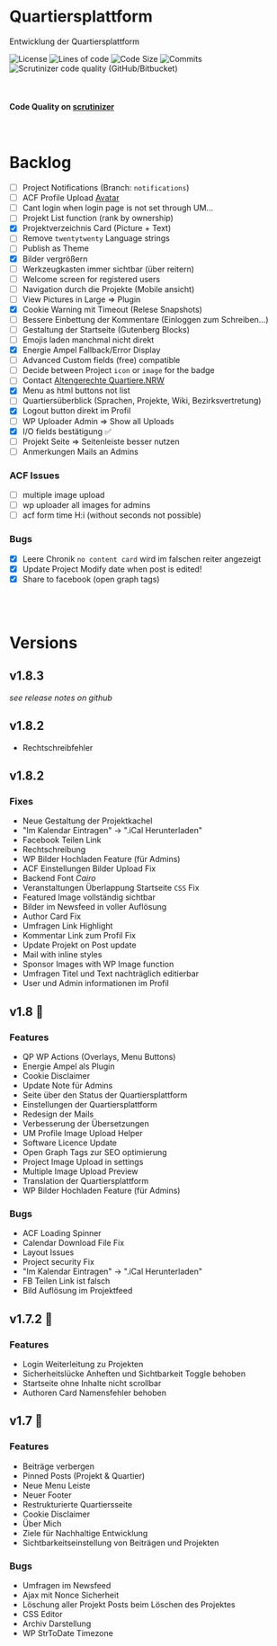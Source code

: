 # Quartiersplattform
Entwicklung der Quartiersplattform

<p>
  <img src="https://img.shields.io/github/license/studio-arrenberg/quartiersplattform?color=%23f7f7f7&style=flat-square" alt="License"/>
  <!-- <img src="https://img.shields.io/github/repo-size/studio-arrenberg/quartiersplattform?color=%23f7f7f7&style=flat-square" alt="Repo Size"/> -->
  <img src="https://img.shields.io/tokei/lines/github/studio-arrenberg/quartiersplattform?color=%23f7f7f7&style=flat-square" alt="Lines of code"/>
  <img src="https://img.shields.io/github/languages/code-size/studio-arrenberg/quartiersplattform?color=%23f7f7f7&style=flat-square" alt="Code Size"/>
  <img src="https://img.shields.io/github/commit-activity/m/studio-arrenberg/quartiersplattform?color=%23f7f7f7&style=flat-square" alt="Commits"/>
  <img alt="Scrutinizer code quality (GitHub/Bitbucket)" src="https://img.shields.io/scrutinizer/quality/g/studio-arrenberg/quartiersplattform/main?style=flat-square">
</p>
<br>

#### Code Quality on [scrutinizer](https://scrutinizer-ci.com/g/studio-arrenberg/quartiersplattform/?branch=main)
<br>

# Backlog
- [ ] Project Notifications (Branch: `notifications`)
- [ ] ACF Profile Upload [Avatar](https://thestizmedia.com/acf-pro-simple-local-avatars/)
- [ ] Cant login when login page is not set through UM...
- [ ] Projekt List function (rank by ownership)
- [x] Projektverzeichnis Card (Picture + Text)
- [ ] Remove `twentytwenty` Language strings
- [ ] Publish as Theme
- [x] Bilder vergrößern
- [ ] Werkzeugkasten immer sichtbar (über reitern)
- [ ] Welcome screen for registered users
- [ ] Navigation durch die Projekte (Mobile ansicht)
- [ ] View Pictures in Large => Plugin
- [x] Cookie Warning mit Timeout (Relese Snapshots)
- [ ] Bessere Einbettung der Kommentare (Einloggen zum Schreiben...)
- [ ] Gestaltung der Startseite (Gutenberg Blocks)
- [ ] Emojis laden manchmal nicht direkt
- [x] Energie Ampel Fallback/Error Display
- [ ] Advanced Custom fields (free) compatible
- [ ] Decide between Project `icon` or `image` for the badge
- [ ] Contact [Altengerechte Quartiere.NRW](https://www.aq-nrw.de/ueber-uns/landesbuero-altengerechte-quartierenrw/unsere-leistungen/?schluessel=praxis#praxis)
- [x] Menu as html buttons not list
- [ ] Quartiersüberblick (Sprachen, Projekte, Wiki, Bezirksvertretung)
- [x] Logout button direkt im Profil
- [ ] WP Uploader Admin => Show all Uploads
- [x] I/O fields bestätigung ✅
- [ ] Projekt Seite => Seitenleiste besser nutzen
- [ ] Anmerkungen Mails an Admins

### ACF Issues
- [ ] multiple image upload
- [ ] wp uploader all images for admins
- [ ] acf form time H:i (without seconds not possible)

### Bugs
- [x] Leere Chronik `no content card` wird im falschen reiter angezeigt
- [x] Update Project Modify date when post is edited!
- [x] Share to facebook (open graph tags)

<br><br>

# Versions

## v1.8.3
*see release notes on github*
## v1.8.2
- Rechtschreibfehler

## v1.8.2

### Fixes
- Neue Gestaltung der Projektkachel
- "Im Kalendar Eintragen" -> ".iCal Herunterladen"
- Facebook Teilen Link
- Rechtschreibung
- WP Bilder Hochladen Feature (für Admins)
- ACF Einstellungen Bilder Upload Fix
- Backend Font *Cairo*
- Veranstaltungen Überlappung Startseite `CSS` Fix
- Featured Image vollständig sichtbar
- Bilder im Newsfeed in voller Auflösung
- Author Card Fix
- Umfragen Link Highlight
- Kommentar Link zum Profil Fix
- Update Projekt on Post update
- Mail with inline styles
- Sponsor Images with WP Image function
- Umfragen Titel und Text nachträglich editierbar
- User und Admin informationen im Profil
## v1.8 💬
### Features
- QP WP Actions (Overlays, Menu Buttons)
- Energie Ampel als Plugin
- Cookie Disclaimer
- Update Note für Admins
- Seite über den Status der Quartiersplattform
- Einstellungen der Quartiersplattform
- Redesign der Mails
- Verbesserung der Übersetzungen
- UM Profile Image Upload Helper
- Software Licence Update
- Open Graph Tags zur SEO optimierung
- Project Image Upload in settings
- Multiple Image Upload Preview
- Translation der Quartiersplattform
- WP Bilder Hochladen Feature (für Admins)
### Bugs
- ACF Loading Spinner
- Calendar Download File Fix
- Layout Issues
- Project security Fix
- "Im Kalendar Eintragen" -> ".iCal Herunterladen"
- FB Teilen Link ist falsch
- Bild Auflösung im Projektfeed

## v1.7.2 🚀

### Features
- Login Weiterleitung zu Projekten
- Sicherheitslücke Anheften und Sichtbarkeit Toggle behoben
- Startseite ohne Inhalte nicht scrollbar
- Authoren Card Namensfehler behoben

## v1.7 🚀
### Features
- Beiträge verbergen
- Pinned Posts (Projekt & Quartier)
- Neue Menu Leiste
- Neuer Footer
- Restrukturierte Quartiersseite
- Cookie Disclaimer
- Über Mich
- Ziele für Nachhaltige Entwicklung 
- Sichtbarkeitseinstellung von Beiträgen und Projekten
### Bugs
- Umfragen im Newsfeed
- Ajax mit Nonce Sicherheit
- Löschung aller Projekt Posts beim Löschen des Projektes
- CSS Editor
- Archiv Darstellung
- WP StrToDate Timezone
